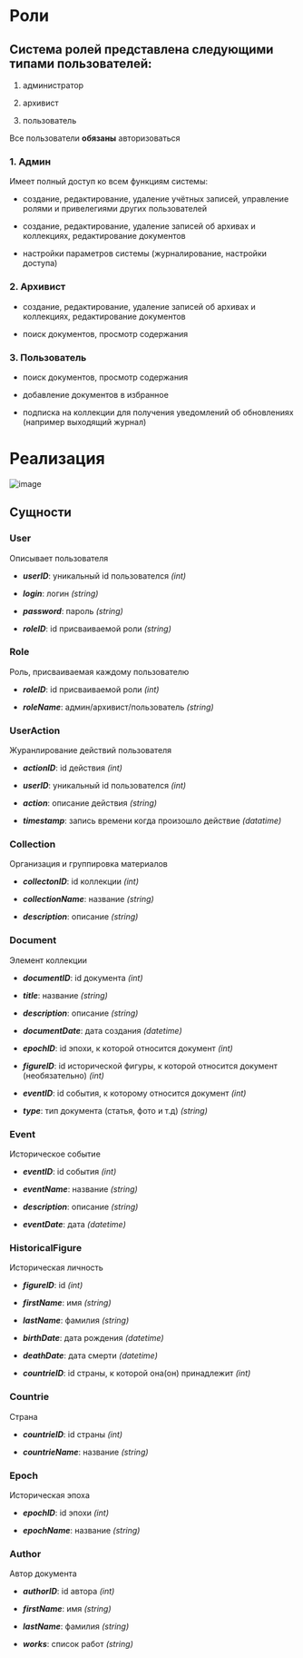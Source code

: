 # Роли

## Система ролей представлена следующими типами пользователей:

1. администратор

2. архивист

3. пользователь

Все пользователи **обязаны** авторизоваться


### 1. Админ

Имеет полный доступ ко всем функциям системы:

- создание, редактирование, удаление учётных записей, управление ролями и привелегиями других пользователей

- создание, редактирование, удаление записей об архивах и коллекциях, редактирование документов

- настройки параметров системы (журналирование, настройки доступа)

### 2. Архивист

- создание, редактирование, удаление записей об архивах и коллекциях, редактирование документов

- поиск документов, просмотр содержания

### 3. Пользователь

- поиск документов, просмотр содержания

- добавление документов в избранное

- подписка на коллекции для получения уведомлений об обновлениях (например выходящий журнал)

# Реализация

![image](https://github.com/vikaaaaa555/DB_Labs/assets/90476803/7e9102fa-a283-42c7-ac45-4da175fa3f35)

## Сущности

### User

Описывает пользователя

- ***userID***: уникальный id пользователся *(int)*

- ***login***: логин *(string)*

- ***password***: пароль *(string)*

- ***roleID***: id присваиваемой роли *(string)*

### Role

Роль, присваиваемая каждому пользователю

- ***roleID***: id присваиваемой роли *(int)*

- ***roleName***: админ/архивист/пользователь *(string)*

### UserAction

Журанлирование действий пользователя

- ***actionID***: id действия *(int)*

- ***userID***: уникальный id пользователся *(int)*

- ***action***: описание действия *(string)*

- ***timestamp***: запись времени когда произошло действие *(datatime)*

### Collection

Организация и группировка материалов

- ***collectonID***: id коллекции *(int)*

- ***collectionName***: название *(string)*

- ***description***: описание *(string)*

### Document

Элемент коллекции

- ***documentID***: id документа *(int)*

- ***title***: название *(string)*

- ***description***: описание *(string)*

- ***documentDate***: дата создания *(datetime)*

- ***epochID***: id эпохи, к которой относится документ *(int)*

- ***figureID***: id исторической фигуры, к которой относится документ (необязательно) *(int)*

- ***eventID***: id события, к которому относится документ *(int)*

- ***type***: тип документа (статья, фото и т.д) *(string)*

### Event

Историческое событие

- ***eventID***: id события *(int)*

- ***eventName***: название *(string)*

- ***description***: описание *(string)*

- ***eventDate***: дата *(datetime)*

### HistoricalFigure

Историческая личность

- ***figureID***: id *(int)*

- ***firstName***: имя *(string)*

- ***lastName***: фамилия *(string)*

- ***birthDate***: дата рождения *(datetime)*

- ***deathDate***: дата смерти *(datetime)*

- ***countrieID***: id страны, к которой она(он) принадлежит *(int)*

### Countrie

Страна

- ***countrieID***: id страны *(int)*

- ***countrieName***: название *(string)*

### Epoch

Историческая эпоха

- ***epochID***: id эпохи *(int)*

- ***epochName***: название *(string)*

### Author

Автор документа

- ***authorID***: id автора *(int)*

- ***firstName***: имя *(string)*

- ***lastName***: фамилия *(string)*

- ***works***: список работ *(string)*
